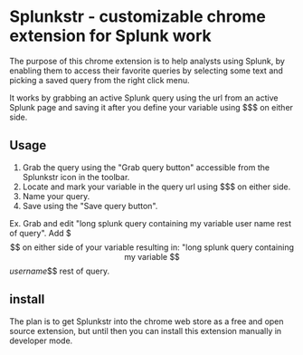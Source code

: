 Splunkstr - customizable chrome extension for Splunk work
====================================================

The purpose of this chrome extension is to help analysts using Splunk, by enabling them to access their favorite queries by selecting some text and picking a saved query from the right click menu.

It works by grabbing an active Splunk query using the url from an active Splunk page and saving it after you define your variable using $$$ on either side.

Usage
-----

1. Grab the query using the "Grab query button" accessible from the Splunkstr icon in the toolbar.
1. Locate and mark your variable in the query url using $$$ on either side.
1. Name your query.
1. Save using the "Save query button".

Ex. Grab and edit "long splunk query containing my variable user name rest of query".
Add $$$ on either side of your variable resulting in: "long splunk query containing my variable $$$user name$$$ rest of query.


install
-------
The plan is to get Splunkstr into the chrome web store as a free and open source extension, but until then you can install this extension manually in developer mode.
